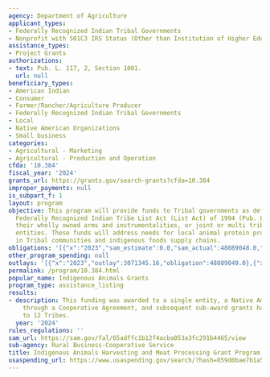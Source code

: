 ```yaml
---
agency: Department of Agriculture
applicant_types:
- Federally Recognized Indian Tribal Governments
- Nonprofit with 501C3 IRS Status (Other than Institution of Higher Education)
assistance_types:
- Project Grants
authorizations:
- text: Pub. L. 117, 2, Section 1001.
  url: null
beneficiary_types:
- American Indian
- Consumer
- Farmer/Rancher/Agriculture Producer
- Federally Recognized Indian Tribal Governments
- Local
- Native American Organizations
- Small business
categories:
- Agricultural - Marketing
- Agricultural - Production and Operation
cfda: '10.384'
fiscal_year: '2024'
grants_url: https://grants.gov/search-grants?cfda=10.384
improper_payments: null
is_subpart_f: 1
layout: program
objective: This program will provide funds to Tribal governments as defined by the
  Federally Recognized Indian Tribe List Act (List Act) of 1994 (Pub. L. No. 103-454),
  their wholly owned arms and instrumentalities, or joint or multi tribal government
  entities. These funds will address needs for local animal protein processing capacity
  in Tribal communities and indigenous foods supply chains.
obligations: '[{"x":"2023","sam_estimate":0.0,"sam_actual":48089048.0,"usa_spending_actual":48089049.0},{"x":"2024","sam_estimate":0.0,"sam_actual":0.0,"usa_spending_actual":0.0},{"x":"2025","sam_estimate":0.0,"sam_actual":0.0,"usa_spending_actual":0.0}]'
other_program_spending: null
outlays: '[{"x":"2023","outlay":3071345.16,"obligation":48089049.0},{"x":"2024","outlay":0.0,"obligation":0.0},{"x":"2025","outlay":0.0,"obligation":0.0}]'
permalink: /program/10.384.html
popular_name: Indigenous Animals Grants
program_type: assistance_listing
results:
- description: This funding was awarded to a single entity, a Native American CDFI
    through a Cooperative Agreement, and subsequent sub-award grants have been awarded
    to 12 Tribes.
  year: '2024'
rules_regulations: ''
sam_url: https://sam.gov/fal/65adffc1b12f4acba053a3fc291b4465/view
sub-agency: Rural Business-Cooperative Service
title: Indigenous Animals Harvesting and Meat Processing Grant Program
usaspending_url: https://www.usaspending.gov/search/?hash=859d0bae7b1a5ee2f2bdc57ac46ff607
---
```

